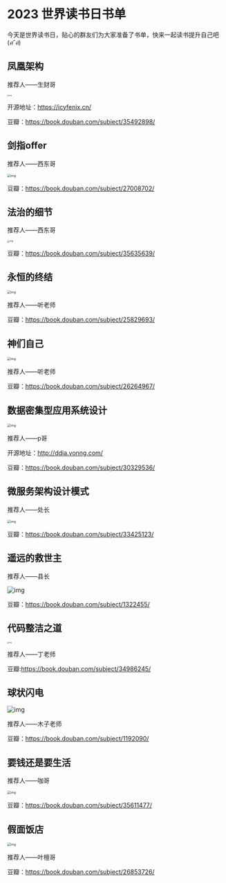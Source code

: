 # 2023 世界读书日书单
今天是世界读书日，贴心的群友们为大家准备了书单，快来一起读书提升自己吧  (*ฅ́ˇฅ̀*)

## 凤凰架构

推荐人——生财哥

<img src="https://cdn.jsdelivr.net/gh/stiflea/stiflea-img/dean/s33966407.jpg" alt="img" style="zoom: 25%;" />

开源地址：https://icyfenix.cn/

豆瓣：https://book.douban.com/subject/35492898/

## 剑指offer

推荐人——西东哥

<img src="https://cdn.jsdelivr.net/gh/stiflea/stiflea-img/dean/s2941379.jpg" alt="img" style="zoom:50%;" />

豆瓣：https://book.douban.com/subject/27008702/

## 法治的细节

推荐人——西东哥

<img src="https://cdn.jsdelivr.net/gh/stiflea/stiflea-img/dean/s34025530.jpg" alt="img" style="zoom:33%;" />

豆瓣：https://book.douban.com/subject/35635639/

## 永恒的终结

<img src="https://cdn.jsdelivr.net/gh/stiflea/stiflea-img/dean/s27409671.jpg" alt="img" style="zoom: 50%;" />

推荐人——听老师

豆瓣：https://book.douban.com/subject/25829693/

## 神们自己

<img src="https://img1.doubanio.com/view/subject/l/public/s27882508.jpg" alt="img" style="zoom: 50%;" />

推荐人——听老师

豆瓣：https://book.douban.com/subject/26264967/

## 数据密集型应用系统设计

<img src="https://cdn.jsdelivr.net/gh/stiflea/stiflea-img/dean/s34186559.jpg" alt="img" style="zoom:50%;" />

推荐人——p哥

开源地址：http://ddia.vonng.com/

豆瓣：https://book.douban.com/subject/30329536/


## 微服务架构设计模式

推荐人——处长

<img src="https://cdn.jsdelivr.net/gh/stiflea/stiflea-img/dean/s32303297.jpg" alt="img" style="zoom:50%;" />

豆瓣：https://book.douban.com/subject/33425123/

## 遥远的救世主

推荐人——县长

![img](https://cdn.jsdelivr.net/gh/stiflea/stiflea-img/dean/s3073167.jpg)

豆瓣：https://book.douban.com/subject/1322455/

## 代码整洁之道

<img src="https://cdn.jsdelivr.net/gh/stiflea/stiflea-img/dean/s34476554.jpg" alt="img" style="zoom: 25%;" />

推荐人——丁老师

豆瓣:https://book.douban.com/subject/34986245/

## 球状闪电

![img](https://cdn.jsdelivr.net/gh/stiflea/stiflea-img/dean/s26040205.jpg)

推荐人——木子老师

豆瓣：https://book.douban.com/subject/1192090/

## 要钱还是要生活

推荐人——咖哥

<img src="https://cdn.jsdelivr.net/gh/stiflea/stiflea-img/dean/s34022650.jpg" alt="img" style="zoom: 50%;" />

豆瓣：https://book.douban.com/subject/35611477/

## 假面饭店

<img src="https://cdn.jsdelivr.net/gh/stiflea/stiflea-img/dean/s28968023.jpg" alt="img" style="zoom:50%;" />

推荐人——叶檀哥

豆瓣：https://book.douban.com/subject/26853726/
